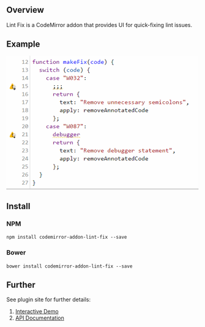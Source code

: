 ## Overview
Lint Fix is a CodeMirror addon that provides UI for quick-fixing lint issues.

## Example
![Example](docs/gifs/demo.gif)

## Install
### NPM
```
npm install codemirror-addon-lint-fix --save
```

### Bower
```
bower install codemirror-addon-lint-fix --save
```

## Further
See plugin site for further details:

1. [Interactive Demo](https://ashmind.github.io/codemirror-addon-lint-fix/docs/demo.html)
2. [API Documentation](https://ashmind.github.io/codemirror-addon-lint-fix/docs/api.html)
